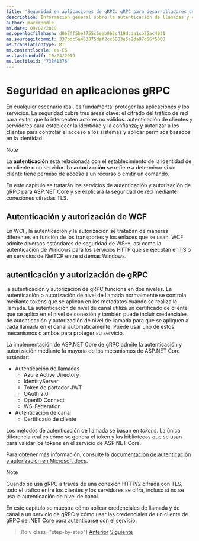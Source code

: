 ```yaml
---
title: 'Seguridad en aplicaciones de gRPC: gRPC para desarrolladores de WCF'
description: Información general sobre la autenticación de llamadas y canales y la autorización en gRPC.
author: markrendle
ms.date: 09/02/2019
ms.openlocfilehash: d0b7ff5bef755c5eeb9b3c419dcda1cb75ac4031
ms.sourcegitcommit: 337bdc5a463875daf2cc6883e5a2da97d56f5000
ms.translationtype: MT
ms.contentlocale: es-ES
ms.lasthandoff: 10/24/2019
ms.locfileid: "73841376"
---
```

# <a name="security-in-grpc-applications"></a>Seguridad en aplicaciones gRPC

En cualquier escenario real, es fundamental proteger las aplicaciones y los servicios. La seguridad cubre tres áreas clave: el cifrado del tráfico de red para evitar que lo intercepten actores no válidos. autenticación de clientes y servidores para establecer la identidad y la confianza; y autorizar a los clientes para controlar el acceso a los sistemas y aplicar permisos basados en la identidad.

> [!NOTE]
> La **autenticación** está relacionada con el establecimiento de la identidad de un cliente o un servidor. La **autorización** se refiere a determinar si un cliente tiene permiso de acceso a un recurso o emitir un comando.

En este capítulo se tratarán los servicios de autenticación y autorización de gRPC para ASP.NET Core y se explicará la seguridad de red mediante conexiones cifradas TLS.

## <a name="wcf-authentication-and-authorization"></a>Autenticación y autorización de WCF

En WCF, la autenticación y la autorización se trataban de maneras diferentes en función de los transportes y los enlaces que se usan. WCF admite diversos estándares de seguridad de WS-\*, así como la autenticación de Windows para los servicios HTTP que se ejecutan en IIS o en servicios de NetTCP entre sistemas Windows.

## <a name="grpc-authentication-and-authorization"></a>autenticación y autorización de gRPC

la autenticación y autorización de gRPC funciona en dos niveles. La autenticación o autorización de nivel de llamada normalmente se controla mediante tokens que se aplican en los metadatos cuando se realiza la llamada. La autenticación de nivel de canal utiliza un certificado de cliente que se aplica en el nivel de conexión y también puede incluir credenciales de autenticación y autorización de nivel de llamada para que se apliquen a cada llamada en el canal automáticamente. Puede usar uno de estos mecanismos o ambos para proteger su servicio.

La implementación de ASP.NET Core de gRPC admite la autenticación y autorización mediante la mayoría de los mecanismos de ASP.NET Core estándar:

- Autenticación de llamadas
  - Azure Active Directory
  - IdentityServer
  - Token de portador JWT
  - OAuth 2,0
  - OpenID Connect
  - WS-Federation
- Autenticación de canal
  - Certificado de cliente

Los métodos de autenticación de llamada se basan en *tokens*. La única diferencia real es cómo se genera el token y las bibliotecas que se usan para validar los tokens en el servicio de ASP.NET Core.

Para obtener más información, consulte la [documentación de autenticación y autorización en Microsoft docs](https://docs.microsoft.com/aspnet/core/grpc/authn-and-authz?view=aspnetcore-3.0).

> [!NOTE]
> Cuando se usa gRPC a través de una conexión HTTP/2 cifrada con TLS, todo el tráfico entre los clientes y los servidores se cifra, incluso si no se usa la autenticación de nivel de canal.

En este capítulo se muestra cómo aplicar credenciales de llamada y de canal a un servicio de gRPC y cómo usar las credenciales de un cliente de gRPC de .NET Core para autenticarse con el servicio.

>[!div class="step-by-step"]
>[Anterior](client-libraries.md)
>[Siguiente](call-credentials.md)
